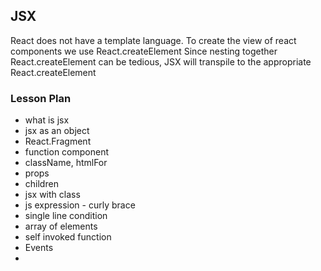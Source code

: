 ## JSX

React does not have a template language. 
To create the view of react components we use React.createElement
Since nesting together React.createElement can be tedious, JSX will transpile to the appropriate React.createElement

### Lesson Plan

- what is jsx
- jsx as an object
- React.Fragment
- function component
- className, htmlFor
- props
- children
- jsx with class
- js expression - curly brace
- single line condition
- array of elements
- self invoked function
- Events
- 
